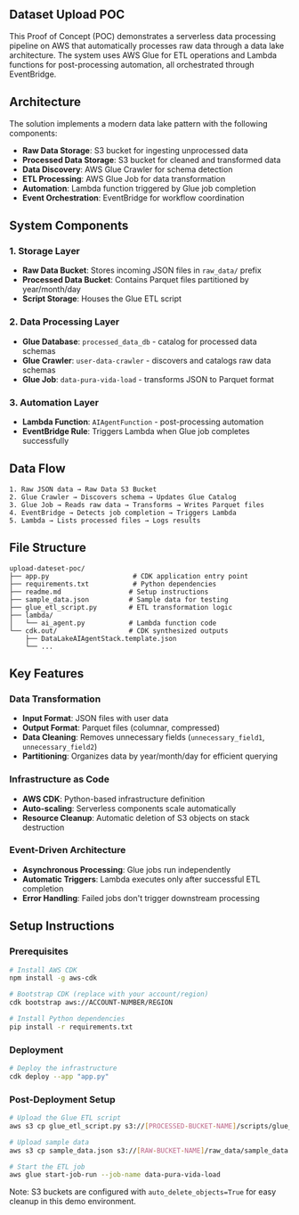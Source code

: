 ## Dataset Upload POC

This Proof of Concept (POC) demonstrates a serverless data processing pipeline on AWS that automatically processes raw data through a data lake architecture. The system uses AWS Glue for ETL operations and Lambda functions for post-processing automation, all orchestrated through EventBridge.

## Architecture

The solution implements a modern data lake pattern with the following components:

- **Raw Data Storage**: S3 bucket for ingesting unprocessed data
- **Processed Data Storage**: S3 bucket for cleaned and transformed data
- **Data Discovery**: AWS Glue Crawler for schema detection
- **ETL Processing**: AWS Glue Job for data transformation
- **Automation**: Lambda function triggered by Glue job completion
- **Event Orchestration**: EventBridge for workflow coordination

## System Components

### 1. Storage Layer
- **Raw Data Bucket**: Stores incoming JSON files in `raw_data/` prefix
- **Processed Data Bucket**: Contains Parquet files partitioned by year/month/day
- **Script Storage**: Houses the Glue ETL script

### 2. Data Processing Layer
- **Glue Database**: `processed_data_db` - catalog for processed data schemas
- **Glue Crawler**: `user-data-crawler` - discovers and catalogs raw data schemas
- **Glue Job**: `data-pura-vida-load` - transforms JSON to Parquet format

### 3. Automation Layer
- **Lambda Function**: `AIAgentFunction` - post-processing automation
- **EventBridge Rule**: Triggers Lambda when Glue job completes successfully

## Data Flow
```
1. Raw JSON data → Raw Data S3 Bucket
2. Glue Crawler → Discovers schema → Updates Glue Catalog
3. Glue Job → Reads raw data → Transforms → Writes Parquet files
4. EventBridge → Detects job completion → Triggers Lambda
5. Lambda → Lists processed files → Logs results
```

## File Structure
```
upload-dateset-poc/
├── app.py                     # CDK application entry point
├── requirements.txt           # Python dependencies
├── readme.md                 # Setup instructions
├── sample_data.json          # Sample data for testing
├── glue_etl_script.py        # ETL transformation logic
├── lambda/
│   └── ai_agent.py           # Lambda function code
└── cdk.out/                  # CDK synthesized outputs
    ├── DataLakeAIAgentStack.template.json
    └── ...
```

## Key Features

### Data Transformation
- **Input Format**: JSON files with user data
- **Output Format**: Parquet files (columnar, compressed)
- **Data Cleaning**: Removes unnecessary fields (`unnecessary_field1`, `unnecessary_field2`)
- **Partitioning**: Organizes data by year/month/day for efficient querying

### Infrastructure as Code
- **AWS CDK**: Python-based infrastructure definition
- **Auto-scaling**: Serverless components scale automatically
- **Resource Cleanup**: Automatic deletion of S3 objects on stack destruction

### Event-Driven Architecture
- **Asynchronous Processing**: Glue jobs run independently
- **Automatic Triggers**: Lambda executes only after successful ETL completion
- **Error Handling**: Failed jobs don't trigger downstream processing


## Setup Instructions

### Prerequisites
```bash
# Install AWS CDK
npm install -g aws-cdk

# Bootstrap CDK (replace with your account/region)
cdk bootstrap aws://ACCOUNT-NUMBER/REGION

# Install Python dependencies
pip install -r requirements.txt
```

### Deployment
```bash
# Deploy the infrastructure
cdk deploy --app "app.py"
```

### Post-Deployment Setup
```bash
# Upload the Glue ETL script
aws s3 cp glue_etl_script.py s3://[PROCESSED-BUCKET-NAME]/scripts/glue_script.py

# Upload sample data
aws s3 cp sample_data.json s3://[RAW-BUCKET-NAME]/raw_data/sample_data.json

# Start the ETL job
aws glue start-job-run --job-name data-pura-vida-load
```

Note: S3 buckets are configured with `auto_delete_objects=True` for easy cleanup in this demo environment.

